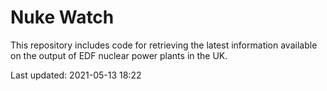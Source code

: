 # Nuke Watch

This repository includes code for retrieving the latest information available on the output of EDF nuclear power plants in the UK.

Last updated: 2021-05-13 18:22